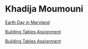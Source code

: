 <h1>Khadija Moumouni</h1>

<p><a href="/news.html" target="blank">Earth Day in Maryland</a></p>

<p><a href="/tables.html" target="blank">Building Tables Assignment</a></p>

<p><a href="/buildingtables.html" target="blank">Building Tables Assignment</a></p>

